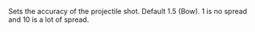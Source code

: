 Sets the accuracy of the projectile shot.  Default 1.5 (Bow).  1 is no spread and 10 is a lot of spread.